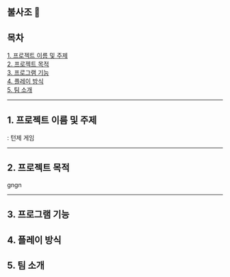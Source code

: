 ## 불사조 🧨 

**목차**
---
[1. 프로젝트 이름 및 주제](#1.-프로젝트-이름-및-주제) <br>
[2. 프로젝트 목적](#2.-프로젝트-목적) <br>
[3. 프로그램 기능](#3.-프로그램-기능) <br>
[4. 플레이 방식](#4.-플레이-방식) <br>
[5. 팀 소개](#5.-팀-소개) <br>

---
**1. 프로젝트 이름 및 주제**
---

: 턴제 게임 

---

**2. 프로젝트 목적**
---

gngn

---

**3. 프로그램 기능**
---
**4. 플레이 방식**
---
**5. 팀 소개**
---
